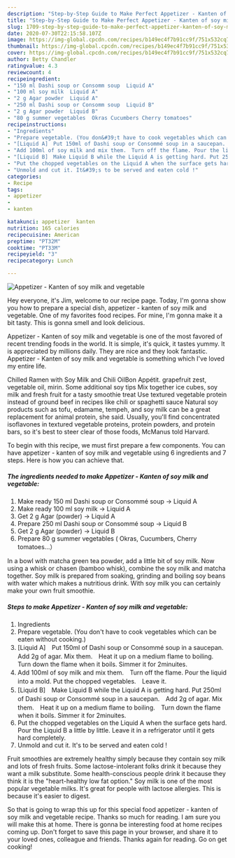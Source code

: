 ```yaml
---
description: "Step-by-Step Guide to Make Perfect Appetizer - Kanten of soy milk and vegetable"
title: "Step-by-Step Guide to Make Perfect Appetizer - Kanten of soy milk and vegetable"
slug: 1709-step-by-step-guide-to-make-perfect-appetizer-kanten-of-soy-milk-and-vegetable
date: 2020-07-30T22:15:58.107Z
image: https://img-global.cpcdn.com/recipes/b149ec4f7b91cc9f/751x532cq70/appetizer-kanten-of-soy-milk-and-vegetable-recipe-main-photo.jpg
thumbnail: https://img-global.cpcdn.com/recipes/b149ec4f7b91cc9f/751x532cq70/appetizer-kanten-of-soy-milk-and-vegetable-recipe-main-photo.jpg
cover: https://img-global.cpcdn.com/recipes/b149ec4f7b91cc9f/751x532cq70/appetizer-kanten-of-soy-milk-and-vegetable-recipe-main-photo.jpg
author: Betty Chandler
ratingvalue: 4.3
reviewcount: 4
recipeingredient:
- "150 ml Dashi soup or Consomm soup  Liquid A"
- "100 ml soy milk  Liquid A"
- "2 g Agar powder  Liquid A"
- "250 ml Dashi soup or Consomm soup  Liquid B"
- "2 g Agar powder  Liquid B"
- "80 g summer vegetables  Okras Cucumbers Cherry tomatoes"
recipeinstructions:
- "Ingredients"
- "Prepare vegetable. (You don&#39;t have to cook vegetables which can be eaten without cooking.)"
- "[Liquid A]　Put 150ml of Dashi soup or Consommé soup in a saucepan.　Add 2g of agar. Mix them.　Heat it up on a medium flame to boiling.　Turn down the flame when it boils. Simmer it for 2minuites."
- "Add 100ml of soy milk and mix them.　Turn off the flame. Pour the liquid into a mold. Put the chopped vegetables.　Leave it."
- "[Liquid B]　Make Liquid B while the Liquid A is getting hard. Put 250ml of Dashi soup or Consommé soup in a saucepan.　Add 2g of agar. Mix them.　Heat it up on a medium flame to boiling.　Turn down the flame when it boils. Simmer it for 2minuites."
- "Put the chopped vegetables on the Liquid A when the surface gets hard. Pour the Liquid B a little by little. Leave it in a refrigerator until it gets hard completely."
- "Unmold and cut it. It&#39;s to be served and eaten cold !"
categories:
- Recipe
tags:
- appetizer
- 
- kanten

katakunci: appetizer  kanten 
nutrition: 165 calories
recipecuisine: American
preptime: "PT32M"
cooktime: "PT33M"
recipeyield: "3"
recipecategory: Lunch

---
```



![Appetizer - Kanten of soy milk and vegetable](https://img-global.cpcdn.com/recipes/b149ec4f7b91cc9f/751x532cq70/appetizer-kanten-of-soy-milk-and-vegetable-recipe-main-photo.jpg)

Hey everyone, it's Jim, welcome to our recipe page. Today, I'm gonna show you how to prepare a special dish, appetizer - kanten of soy milk and vegetable. One of my favorites food recipes. For mine, I'm gonna make it a bit tasty. This is gonna smell and look delicious.

Appetizer - Kanten of soy milk and vegetable is one of the most favored of recent trending foods in the world. It is simple, it's quick, it tastes yummy. It is appreciated by millions daily. They are nice and they look fantastic. Appetizer - Kanten of soy milk and vegetable is something which I've loved my entire life.

Chilled Ramen with Soy Milk and Chili OilBon Appétit. grapefruit zest, vegetable oil, mirin. Some additional soy tips Mix together ice cubes, soy milk and fresh fruit for a tasty smoothie treat Use textured vegetable protein instead of ground beef in recipes like chili or spaghetti sauce Natural soy products such as tofu, edamame, tempeh, and soy milk can be a great replacement for animal protein, she said. Usually, you&#39;ll find concentrated isoflavones in textured vegetable proteins, protein powders, and protein bars, so it&#39;s best to steer clear of those foods, McManus told Harvard.


To begin with this recipe, we must first prepare a few components. You can have appetizer - kanten of soy milk and vegetable using 6 ingredients and 7 steps. Here is how you can achieve that.

<!--inarticleads1-->

##### The ingredients needed to make Appetizer - Kanten of soy milk and vegetable:

1. Make ready 150 ml Dashi soup or Consommé soup → Liquid A
1. Make ready 100 ml soy milk → Liquid A
1. Get 2 g Agar (powder) → Liquid A
1. Prepare 250 ml Dashi soup or Consommé soup → Liquid B
1. Get 2 g Agar (powder) → Liquid B
1. Prepare 80 g summer vegetables ( Okras, Cucumbers, Cherry tomatoes…）


In a bowl with matcha green tea powder, add a little bit of soy milk. Now using a whisk or chasen (bamboo whisk), combine the soy milk and matcha together. Soy milk is prepared from soaking, grinding and boiling soy beans with water which makes a nutritious drink. With soy milk you can certainly make your own fruit smoothie. 

<!--inarticleads2-->

##### Steps to make Appetizer - Kanten of soy milk and vegetable:

1. Ingredients
1. Prepare vegetable. (You don&#39;t have to cook vegetables which can be eaten without cooking.)
1. [Liquid A]　Put 150ml of Dashi soup or Consommé soup in a saucepan.　Add 2g of agar. Mix them.　Heat it up on a medium flame to boiling.　Turn down the flame when it boils. Simmer it for 2minuites.
1. Add 100ml of soy milk and mix them.　Turn off the flame. Pour the liquid into a mold. Put the chopped vegetables.　Leave it.
1. [Liquid B]　Make Liquid B while the Liquid A is getting hard. Put 250ml of Dashi soup or Consommé soup in a saucepan.　Add 2g of agar. Mix them.　Heat it up on a medium flame to boiling.　Turn down the flame when it boils. Simmer it for 2minuites.
1. Put the chopped vegetables on the Liquid A when the surface gets hard. Pour the Liquid B a little by little. Leave it in a refrigerator until it gets hard completely.
1. Unmold and cut it. It&#39;s to be served and eaten cold !


Fruit smoothies are extremely healthy simply because they contain soy milk and lots of fresh fruits. Some lactose-intolerant folks drink it because they want a milk substitute. Some health-conscious people drink it because they think it is the &#34;heart-healthy low fat option.&#34; Soy milk is one of the most popular vegetable milks. It&#39;s great for people with lactose allergies. This is because it&#39;s easier to digest. 

So that is going to wrap this up for this special food appetizer - kanten of soy milk and vegetable recipe. Thanks so much for reading. I am sure you will make this at home. There is gonna be interesting food at home recipes coming up. Don't forget to save this page in your browser, and share it to your loved ones, colleague and friends. Thanks again for reading. Go on get cooking!
